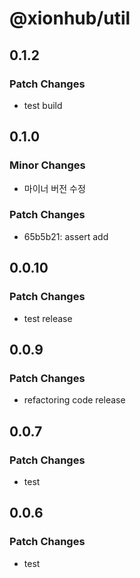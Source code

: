 # @xionhub/util

## 0.1.2

### Patch Changes

- test build

## 0.1.0

### Minor Changes

- 마이너 버전 수정

### Patch Changes

- 65b5b21: assert add

## 0.0.10

### Patch Changes

- test release

## 0.0.9

### Patch Changes

- refactoring code release

## 0.0.7

### Patch Changes

- test

## 0.0.6

### Patch Changes

- test
